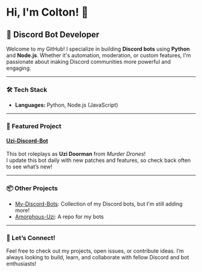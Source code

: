 # Hi, I'm Colton! 👋

## 🚀 Discord Bot Developer

Welcome to my GitHub! I specialize in building **Discord bots** using **Python** and **Node.js**. Whether it's automation, moderation, or custom features, I'm passionate about making Discord communities more powerful and engaging.

---

### 🛠️ Tech Stack
- **Languages:** Python, Node.js (JavaScript)

---

### 🌟 Featured Project

#### [Uzi-Discord-Bot](https://github.com/coltonsr77/Uzi-Discord-Bot)
This bot roleplays as **Uzi Doorman** from *Murder Drones*!  
I update this bot daily with new patches and features, so check back often to see what’s new!

---

### 📦 Other Projects
- [My-Discord-Bots](https://github.com/coltonsr77/My-Discord-Bots): Collection of my Discord bots, but I'm still adding more!
- [Amorphous-Uzi](https://github.com/coltonsr77/Amorphous-Uzi): A repo for my bots

---

### 🤖 Let’s Connect!
Feel free to check out my projects, open issues, or contribute ideas. I’m always looking to build, learn, and collaborate with fellow Discord and bot enthusiasts!

